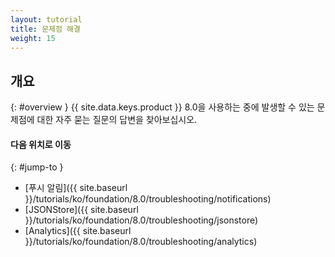```yaml
---
layout: tutorial
title: 문제점 해결
weight: 15
---
```

<!-- NLS_CHARSET=UTF-8 -->
## 개요
{: #overview }
{{ site.data.keys.product }} 8.0을 사용하는 중에 발생할 수 있는 문제점에 대한 자주 묻는 질문의 답변을 찾아보십시오.

#### 다음 위치로 이동
{: #jump-to }
* [푸시 알림]({{ site.baseurl }}/tutorials/ko/foundation/8.0/troubleshooting/notifications)
* [JSONStore]({{ site.baseurl }}/tutorials/ko/foundation/8.0/troubleshooting/jsonstore)
* [Analytics]({{ site.baseurl }}/tutorials/ko/foundation/8.0/troubleshooting/analytics)

